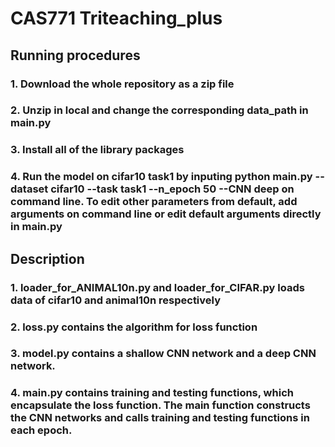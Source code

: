 # CAS771 Triteaching_plus
## Running procedures
### 1. Download the whole repository as a zip file
### 2. Unzip in local and change the corresponding data_path in main.py
### 3. Install all of the library packages
### 4. Run the model on cifar10 task1 by inputing python main.py --dataset cifar10 --task task1 --n_epoch 50 --CNN deep on command line. To edit other parameters from default, add arguments on command line or edit default arguments directly in main.py
## Description
### 1. loader_for_ANIMAL10n.py and loader_for_CIFAR.py loads data of cifar10 and animal10n respectively
### 2. loss.py contains the algorithm for loss function
### 3. model.py contains a shallow CNN network and a deep CNN network.
### 4. main.py contains training and testing functions, which encapsulate the loss function. The main function constructs the CNN networks and calls training and testing functions in each epoch.
